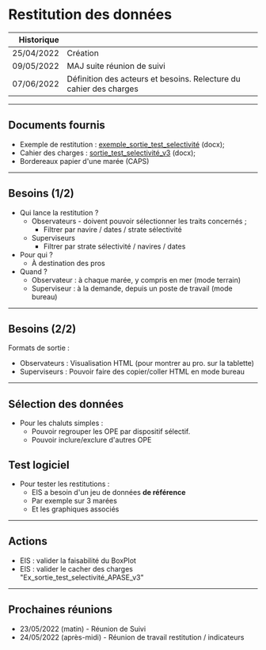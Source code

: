 # Restitution des données

| Historique |                                                                     |
|-----------:|---------------------------------------------------------------------|
| 25/04/2022 | Création                                                            |
| 09/05/2022 | MAJ suite réunion de suivi                                          |
| 07/06/2022 | Définition des acteurs et besoins. Relecture du cahier des charges |

---
## Documents fournis

- Exemple de restitution : [exemple_sortie_test_selectivité](/projects/apase/doc/apase-doc-exemple_sortie_test_selectivité.docx) (docx);
- Cahier des charges : [sortie_test_selectivité_v3](/projects/apase/doc/apase-doc-sortie_test_selectivité-v3.docx) (docx);
- Bordereaux papier d'une marée (CAPS)
 
---
## Besoins (1/2)

- Qui lance la restitution ?
   * Observateurs - doivent pouvoir sélectionner les traits concernés ;
     * Filtrer par navire / dates / strate sélectivité
   * Superviseurs 
     * Filtrer par strate sélectivité / navires / dates
- Pour qui ? 
  * À destination des pros
- Quand ? 
  * Observateur : à chaque marée, y compris en mer (mode terrain)
  * Superviseur : à la demande, depuis un poste de travail (mode bureau)

---
## Besoins (2/2)

Formats de sortie :
- Observateurs : Visualisation HTML (pour montrer au pro. sur la tablette)
- Superviseurs : Pouvoir faire des copier/coller HTML en mode bureau

---
## Sélection des données 

- Pour les chaluts simples : 
  * Pouvoir regrouper les OPE par dispositif sélectif.
  * Pouvoir inclure/exclure d'autres OPE

## Test logiciel

 - Pour tester les restitutions :
   * EIS a besoin d'un jeu de données **de référence**
   * Par exemple sur 3 marées
   * Et les graphiques associés

 
---
## Actions

- EIS : valider la faisabilité du BoxPlot
- EIS : valider le cacher des charges "Ex_sortie_test_selectivité_APASE_v3" 

---
## Prochaines réunions

- 23/05/2022 (matin) - Réunion de Suivi
- 24/05/2022 (après-midi) - Réunion de travail restitution / indicateurs
